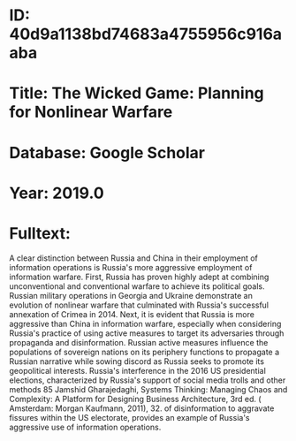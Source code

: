 # ID: 40d9a1138bd74683a4755956c916aaba
# Title: The Wicked Game: Planning for Nonlinear Warfare
# Database: Google Scholar
# Year: 2019.0
# Fulltext:
A clear distinction between Russia and China in their employment of information operations is Russia's more aggressive employment of information warfare.
First, Russia has proven highly adept at combining unconventional and conventional warfare to achieve its political goals.
Russian military operations in Georgia and Ukraine demonstrate an evolution of nonlinear warfare that culminated with Russia's successful annexation of Crimea in 2014.
Next, it is evident that Russia is more aggressive than China in information warfare, especially when considering Russia's practice of using active measures to target its adversaries through propaganda and disinformation.
Russian active measures influence the populations of sovereign nations on its periphery functions to propagate a Russian narrative while sowing discord as Russia seeks to promote its geopolitical interests.
Russia's interference in the 2016 US presidential elections, characterized by Russia's support of social media trolls and other methods 85 Jamshid Gharajedaghi, Systems Thinking: Managing Chaos and Complexity: A Platform for Designing Business Architecture, 3rd ed. (
Amsterdam: Morgan Kaufmann, 2011), 32.
of disinformation to aggravate fissures within the US electorate, provides an example of Russia's aggressive use of information operations.